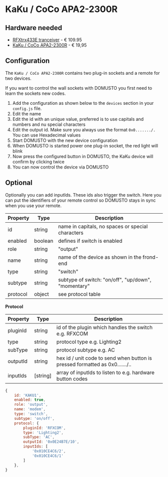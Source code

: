 # KaKu / CoCo APA2-2300R

## Hardware needed
- [RFXtrx433E tranceiver](http://www.rfxcom.com/) - € 109.95
- [KaKu / CoCo APA2-2300R](https://www.klikaanklikuit.nl/nl/apa2-2300r-2-kanaals-afstandsbediening-stekkerdoos-schakelaars.html) - € 19,95

## Configuration

The `KaKu / CoCo APA2-2300R` contains two plug-in sockets and a remote for two devices.

If you want to control the wall sockets with DOMUSTO you first need to learn the sockets new codes.

 1. Add the configuration as shown below to the `devices` section in your `config.js` file.
 2. Edit the name
 3. Edit the id with an unique value, preferred is to use capitals and numbers and nu special characters
 4. Edit the output id. Make sure you always use the format `0x0......./.` You can use Hexadecimal values
 5. Start DOMUSTO with the new device configuration
 6. When DOMUSTO is started power one plug-in socket, the red light will blink
 7. Now press the configured button in DOMUSTO, the KaKu device will confirm by clicking twice
 8. You can now control the device via DOMUSTO

 ## Optional
 Optionally you can add inputIds. These ids also trigger the switch. Here you can put the identifiers of your remote control so DOMUSTO stays in sync when you use your remote.

| Property | Type    | Description                                         |
|----------|---------|-----------------------------------------------------|
| id       | string  | name in capitals, no spaces or special characters   |
| enabled  | boolean | defines if switch is enabled                        |
| role     | string  | "output"                                            |
| name     | string  | name of the device as shown in the frond-end        |
| type     | string  | "switch"                                            |
| subtype  | string  | subtype of switch: "on/off", "up/down", "momentary" |
| protocol | object  | see protocol table                                  |

**Protocol**

| Property | Type     | Description                                                                  |
|----------|----------|------------------------------------------------------------------------------|
| pluginId | string   | id of the plugin which handles the switch e.g. RFXCOM                        |
| type     | string   | protocol type e.g. Lighting2                                                 |
| subType  | string   | protocol subtype e.g. AC                                                     |
| outputId | string   | hex id / unit code to send when button is pressed formatted as 0x0......./.. |
| inputIds | [string] | array of inputIds to listen to e.g. hardware button codes                    |

```js
{
    id: 'KAKU1',
    enabled: true,
    role: 'output',
    name: 'modem', 
    type: 'switch',
    subtype: 'on/off',
    protocol: {
        pluginId: 'RFXCOM',
        type: 'Lighting2',
        subType: 'AC',
        outputId: '0x0E24B7E/10',
        inputIds: [
            '0x010CE4C6/2',
            '0x010CE4C6/1'
        ]
    },
}
```